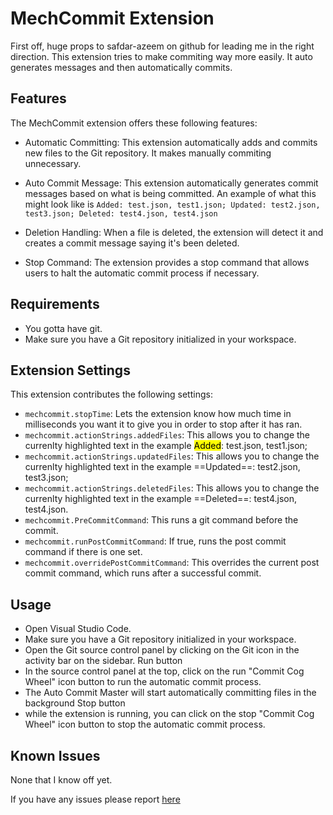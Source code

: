 # MechCommit Extension

First off, huge props to safdar-azeem on github for leading me in the right direction.
This extension tries to make commiting way more easily. It auto generates messages and then automatically commits.

## Features

The MechCommit extension offers these following features:

-   Automatic Committing: This extension automatically adds and commits new files to the Git repository. It makes manually commiting unnecessary.

-   Auto Commit Message: This extension automatically generates commit messages based on what is being committed. An example of what this might look like is `Added: test.json, test1.json; Updated: test2.json, test3.json; Deleted: test4.json, test4.json`

-   Deletion Handling: When a file is deleted, the extension will detect it and creates a commit message saying it's been deleted.

-   Stop Command: The extension provides a stop command that allows users to halt the automatic commit process if necessary.

## Requirements

-   You gotta have git.
-   Make sure you have a Git repository initialized in your workspace.

## Extension Settings

This extension contributes the following settings:

-   `mechcommit.stopTime`: Lets the extension know how much time in milliseconds you want it to give you in order to stop after it has ran.
-   `mechcommit.actionStrings.addedFiles`: This allows you to change the currenlty highlighted text in the example <mark>Added</mark>: test.json, test1.json;
-   `mechcommit.actionStrings.updatedFiles`: This allows you to change the currenlty highlighted text in the example ==Updated==: test2.json, test3.json;
-   `mechcommit.actionStrings.deletedFiles`: This allows you to change the currenlty highlighted text in the example ==Deleted==: test4.json, test4.json.
-   `mechcommit.PreCommitCommand`: This runs a git command before the commit.
-   `mechcommit.runPostCommitCommand`: If true, runs the post commit command if there is one set.
-   `mechcommit.overridePostCommitCommand`: This overrides the current post commit command, which runs after a successful commit.

## Usage

-   Open Visual Studio Code.
-   Make sure you have a Git repository initialized in your workspace.
-   Open the Git source control panel by clicking on the Git icon in the activity bar on the sidebar.
    Run button
-   In the source control panel at the top, click on the run "Commit Cog Wheel" icon button to run the automatic commit process.
-   The Auto Commit Master will start automatically committing files in the background
    Stop button
-   while the extension is running, you can click on the stop "Commit Cog Wheel" icon button to stop the automatic commit process.

## Known Issues

None that I know off yet.

If you have any issues please report [here](https://github.com/Maximon9/mechcommit/issues)
